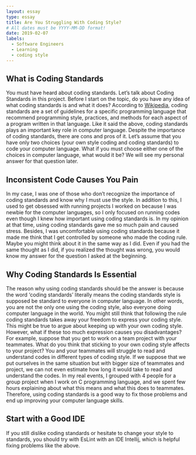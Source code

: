 ```yaml
---
layout: essay
type: essay
title: Are You Struggling With Coding Style?
# All dates must be YYYY-MM-DD format!
date: 2019-02-07
labels:
  - Software Engineers
  - Learning
  - coding style
---
```


## What is Coding Standards

You must have heard about coding standards.  Let’s talk about Coding Standards in this project. 
Before I start on the topic, do you have any idea of what coding standards is and what it does?
According to [Wikipedia](https://en.wikipedia.org/wiki/Coding_conventions), 
coding standards are a set of guidelines for a specific programming language that recommend programming style, practices, 
and methods for each aspect of a program written in that language. 
Like it said the above, coding standards plays an important key role in computer language. 
Despite the importance of coding standards, there are cons and pros of it. 
Let’s assume that you have only two choices (your own style coding and coding standards) to code your computer language.
What if you must choose either one of the choices in computer language, what would it be? 
We will see my personal answer for that question later. 

## Inconsistent Code Causes You Pain

In my case, I was one of those who don’t recognize the importance of coding standards and know why I must use the style. 
In addition to this, I used to get obsessed with running projects I worked on because I was newbie for the computer languages, 
so I only focused on running codes even though I knew how important using coding standards is. 
In my opinion at that time, using coding standards gave me so much pain and caused stress. 
Besides, I was uncomfortable using coding standards because it made me think that I get controlled by someone who made the coding rule.
Maybe you might think about it in the same way as I did. 
Even if you had the same thought as I did, if you realized the thought was wrong, 
you would know my answer for the question I asked at the beginning. 

## Why Coding Standards Is Essential 

The reason why using coding standards should be the answer is 
because the word ‘coding standards’ literally means the coding standards style is supposed be standard to everyone in computer language.
In other words, you are not the only one using the coding style, also everyone doing computer language in the world. 
You might still think that following the rule coding standards takes away your freedom to express your coding style.
This might be true to argue about keeping up with your own coding style. 
However, what if these too much expression causes you disadvantages? 
For example, suppose that you get to work on a team project with your teammates. 
What do you think that sticking to your own coding style affects to your project? 
You and your teammates will struggle to read and understand codes in different types of coding style. 
If we suppose that we put ourselves in the same situation but with bigger size of teammates and project,
we can not even estimate how long it would take to read and understand the codes. 
In my real events, I grouped with 4 people for a group project when I work on C programming language, 
and we spent few hours explaining about what this means and what this does to teammates. 
Therefore, using coding standards is a good way to fix those problems and end up improving your computer language skills. 

## Start with a Good IDE 

If you still dislike coding standards or hesitate to change your style to standards, 
you should try with EsLint with an IDE Intellij, which is helpful fixing problems like the above. 
